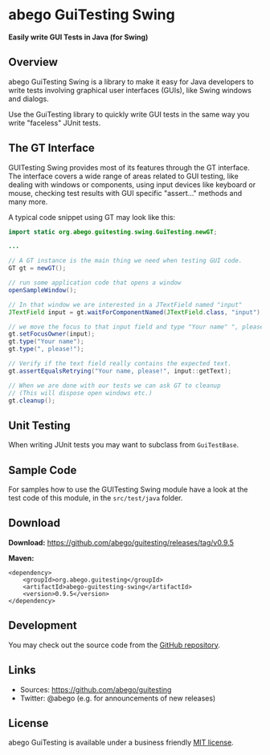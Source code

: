 # abego GuiTesting Swing
 
__Easily write GUI Tests in Java (for Swing)__

## Overview

abego GuiTesting Swing is a library to make it easy for Java developers 
to write tests involving graphical user interfaces (GUIs), like 
Swing windows and dialogs.

Use the GuiTesting library to quickly write GUI tests in the same way 
you write "faceless" JUnit tests.

## The GT Interface
 
GUITesting Swing provides most of its features through the GT interface.
The interface covers a wide range of areas related to GUI testing, 
like dealing with windows or components, using input devices like 
keyboard or mouse, checking test results with GUI specific 
"assert..." methods and many more.

A typical code snippet using GT may look like this:

```java
import static org.abego.guitesting.swing.GuiTesting.newGT;

...

// A GT instance is the main thing we need when testing GUI code.
GT gt = newGT();

// run some application code that opens a window
openSampleWindow();

// In that window we are interested in a JTextField named "input"
JTextField input = gt.waitForComponentNamed(JTextField.class, "input");

// we move the focus to that input field and type "Your name" ", please!"
gt.setFocusOwner(input);
gt.type("Your name");
gt.type(", please!");

// Verify if the text field really contains the expected text.
gt.assertEqualsRetrying("Your name, please!", input::getText);

// When we are done with our tests we can ask GT to cleanup
// (This will dispose open windows etc.)
gt.cleanup();
```
   
## Unit Testing

When writing JUnit tests you may want to subclass from `GuiTestBase`.

## Sample Code

For samples how to use the GUITesting Swing module have a look 
at the test code of this module, in the `src/test/java` folder.

## Download

__Download:__ https://github.com/abego/guitesting/releases/tag/v0.9.5

__Maven:__

```
<dependency>
    <groupId>org.abego.guitesting</groupId>
    <artifactId>abego-guitesting-swing</artifactId>
    <version>0.9.5</version>
</dependency>
```

## Development

You may check out the source code from the 
[GitHub repository](https://github.com/abego/guitesting).

## Links

- Sources: https://github.com/abego/guitesting
- Twitter: @abego (e.g. for announcements of new releases)

## License

abego GuiTesting is available under a business friendly [MIT license](https://www.abego-software.de/legal/mit-license.html).
